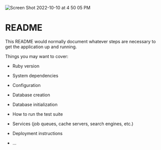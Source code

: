 
![Screen Shot 2022-10-10 at 4 50 05 PM](https://user-images.githubusercontent.com/57226658/196545951-3ef1714a-8ae1-4ba3-9672-6fa545538274.png)
  # README

This README would normally document whatever steps are necessary to get the
application up and running.

Things you may want to cover:

* Ruby version

* System dependencies

* Configuration

* Database creation

* Database initialization

* How to run the test suite

* Services (job queues, cache servers, search engines, etc.)

* Deployment instructions

* ...
